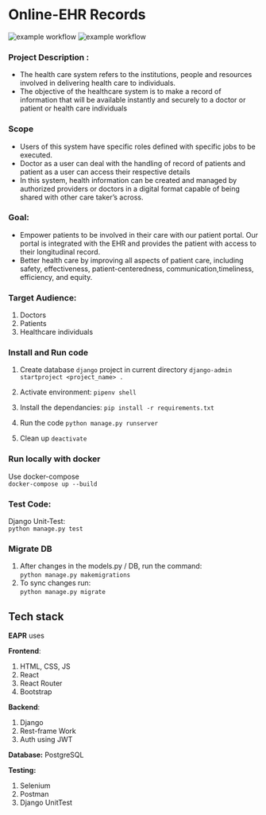 # Online-EHR Records
![example workflow](https://github.com/shruti-17/OpenEHR-Project/actions/workflows/main.yml/badge.svg)
![example workflow](https://github.com/demoprojset2/backend/actions/workflows/main.yml/badge.svg)

### Project Description :
- The health care system refers to the institutions, people and resources involved in delivering health care to individuals.
- The objective of the healthcare system is to make a record of information that will be available instantly and securely to a doctor or patient or health care     individuals


### Scope

- Users of this system have specific roles defined with specific jobs to be executed.
- Doctor as a user can deal with the handling of record of patients and patient as a user can access their respective details
- In this system, health information can be created and managed by authorized providers or doctors in a digital format capable of being shared with other care       taker’s across.


### Goal:
- Empower patients to be involved in their care with our patient portal. Our portal is integrated with the EHR and provides the patient with access to their         longitudinal record.
- Better health care by improving all aspects of patient care, including safety, effectiveness, patient-centeredness, communication,timeliness, efficiency, and       equity.

### Target Audience: 
 1. Doctors
 2. Patients
 3. Healthcare individuals

### Install and Run code 

1. Create database `django` project in current directory
`django-admin startproject <project_name> .`

3. Activate environment:
`pipenv shell`

4. Install the dependancies:
`pip install -r requirements.txt`

 
6. Run the code `python manage.py runserver`

7. Clean up `deactivate`

### Run locally with docker

Use docker-compose<br>
`docker-compose up --build`

### Test Code:
Django Unit-Test:<br>
`python manage.py test`

### Migrate DB
1. After changes in the models.py / DB, run the command:<br>
`python manage.py makemigrations`
2. To sync changes run: <br>
`python manage.py migrate`


## Tech stack
<strong>EAPR</strong> uses

<strong>Frontend</strong>:
1. HTML, CSS, JS
2. React
3. React Router
4. Bootstrap

<strong>Backend</strong>:
1. Django
2. Rest-frame Work
3. Auth using JWT

<strong>Database:</strong>
PostgreSQL

<strong>Testing:</strong>
1. Selenium
2. Postman 
3. Django UnitTest



